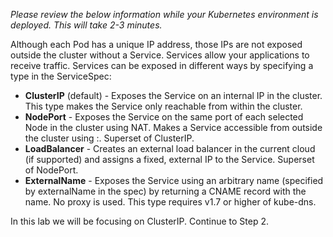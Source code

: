 *Please review the below information while your Kubernetes environment is deployed. This will take 2-3 minutes.*

Although each Pod has a unique IP address, those IPs are not exposed outside the cluster without a Service. Services allow your applications to receive traffic. Services can be exposed in different ways by specifying a type in the ServiceSpec:

* **ClusterIP** (default) - Exposes the Service on an internal IP in the cluster. This type makes the Service only reachable from within the cluster.
* **NodePort** - Exposes the Service on the same port of each selected Node in the cluster using NAT. Makes a Service accessible from outside the cluster using <NodeIP>:<NodePort>. Superset of ClusterIP.
* **LoadBalancer** - Creates an external load balancer in the current cloud (if supported) and assigns a fixed, external IP to the Service. Superset of NodePort.
* **ExternalName** - Exposes the Service using an arbitrary name (specified by externalName in the spec) by returning a CNAME record with the name. No proxy is used. This type requires v1.7 or higher of kube-dns.

In this lab we will be focusing on ClusterIP. Continue to Step 2.
